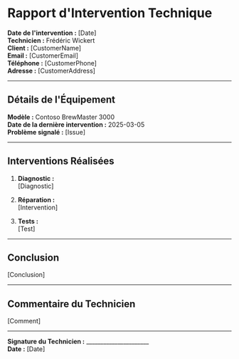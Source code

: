 # Rapport d'Intervention Technique  
  
**Date de l'intervention :** [Date]    
**Technicien :** Frédéric Wickert   
**Client :** [CustomerName]    
**Email :** [CustomerEmail]    
**Téléphone :** [CustomerPhone]    
**Adresse :** [CustomerAddress]    
  
---  
  
## Détails de l'Équipement  
  
**Modèle :** Contoso BrewMaster 3000    
**Date de la dernière intervention :** 2025-03-05    
**Problème signalé :** [Issue]    
  
---  
  
## Interventions Réalisées  
  
1. **Diagnostic :**  
   [Diagnostic]
  
2. **Réparation :**  
   [Intervention]  
  
3. **Tests :**  
   [Test]
  
---  
  
## Conclusion  
  
[Conclusion]
  
---  
  
## Commentaire du Technicien  
  
[Comment]
  
---  
  
**Signature du Technicien :** ______________________    
**Date :** [Date]  